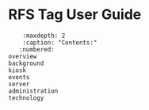 # RFS Tag User Guide

```{toctree}
    :maxdepth: 2
    :caption: "Contents:"
   :numbered:
overview
background
kiosk
events
server
administration
technology
```

